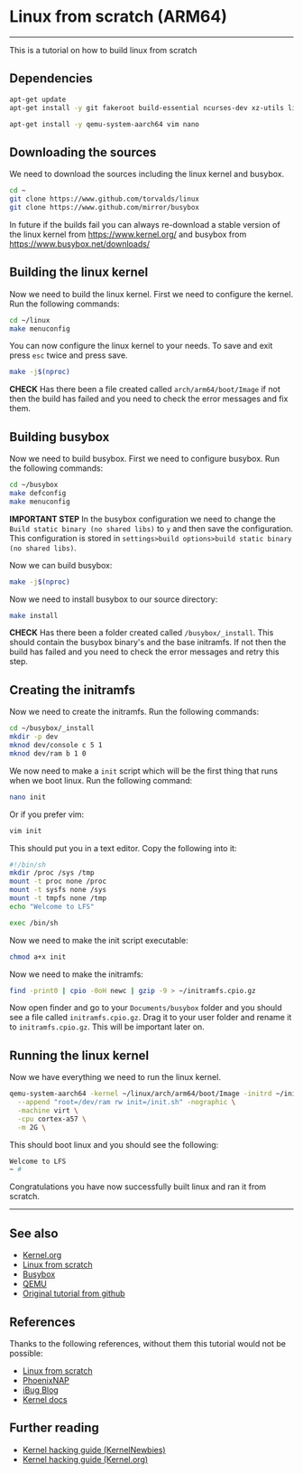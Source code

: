 # Linux from scratch (ARM64)
***
This is a tutorial on how to build linux from scratch 

## Dependencies

```bash
apt-get update
apt-get install -y git fakeroot build-essential ncurses-dev xz-utils libssl-dev bc flex libelf-dev bison cpio

apt-get install -y qemu-system-aarch64 vim nano
```

## Downloading the sources

We need to download the sources including the linux kernel and busybox.

```bash
cd ~
git clone https://www.github.com/torvalds/linux
git clone https://www.github.com/mirror/busybox
```

In future if the builds fail you can always re-download a stable version of the linux kernel from https://www.kernel.org/ and busybox from https://www.busybox.net/downloads/

## Building the linux kernel

Now we need to build the linux kernel. First we need to configure the kernel. Run the following commands:

```bash
cd ~/linux
make menuconfig
```

You can now configure the linux kernel to your needs. To save and exit press `esc` twice and press save.

```bash
make -j$(nproc)
```

**CHECK** Has there been a file created called `arch/arm64/boot/Image` if not then the build has failed and you need to check the error messages and fix them.

## Building busybox

Now we need to build busybox. First we need to configure busybox. Run the following commands:

```bash
cd ~/busybox
make defconfig
make menuconfig
```

**IMPORTANT STEP** In the busybox configuration we need to change the `Build static binary (no shared libs)` to `y` and then save the configuration. This configuration is stored in `settings>build options>build static binary (no shared libs)`.

Now we can build busybox:

```bash
make -j$(nproc)
```

Now we need to install busybox to our source directory:

```bash
make install
```

**CHECK** Has there been a folder created called `/busybox/_install`. This should contain the busybox binary's and the base initramfs. If not then the build has failed and you need to check the error messages and retry this step.


## Creating the initramfs

Now we need to create the initramfs. Run the following commands:

```bash
cd ~/busybox/_install
mkdir -p dev
mknod dev/console c 5 1
mknod dev/ram b 1 0
```

We now need to make a `init` script which will be the first thing that runs when we boot linux. Run the following command:

```bash
nano init
```

Or if you prefer vim:

```bash
vim init
```

This should put you in a text editor. Copy the following into it:

```bash
#!/bin/sh
mkdir /proc /sys /tmp
mount -t proc none /proc
mount -t sysfs none /sys
mount -t tmpfs none /tmp
echo "Welcome to LFS"

exec /bin/sh
```

Now we need to make the init script executable:

```bash
chmod a+x init
```

Now we need to make the initramfs:

```bash
find -print0 | cpio -0oH newc | gzip -9 > ~/initramfs.cpio.gz
```

Now open finder and go to your `Documents/busybox` folder and you should see a file called `initramfs.cpio.gz`. Drag it to your user folder and rename it to `initramfs.cpio.gz`. This will be important later on.

## Running the linux kernel

Now we have everything we need to run the linux kernel.

```bash
qemu-system-aarch64 -kernel ~/linux/arch/arm64/boot/Image -initrd ~/initramfs.cpio.gz \
  --append "root=/dev/ram rw init=/init.sh" -nographic \
  -machine virt \
  -cpu cortex-a57 \
  -m 2G \
```

This should boot linux and you should see the following:

```bash
Welcome to LFS
~ # 
```

Congratulations you have now successfully built linux and ran it from scratch.

---
## See also
- [Kernel.org](https://www.kernel.org/)
- [Linux from scratch](https://www.linuxfromscratch.org/)
- [Busybox](https://www.busybox.net/)
- [QEMU](https://www.qemu.org/)
- [Original tutorial from github](https://gist.github.com/0x4248/6e1499eb7a6d79349404780f14fdc38d)

## References
Thanks to the following references, without them this tutorial would not be possible:

- [Linux from scratch](https://www.linuxfromscratch.org/)
- [PhoenixNAP](https://phoenixnap.com/kb/build-linux-kernel)
- [iBug Blog](https://ibug.io/blog/2019/04/os-lab-1/)
- [Kernel docs](https://www.kernel.org/doc/html/latest/)


## Further reading
- [Kernel hacking guide (KernelNewbies)](https://kernelnewbies.org/KernelHacking)
- [Kernel hacking guide (Kernel.org)](https://www.kernel.org/doc/html/latest/kernel-hacking/index.html)
